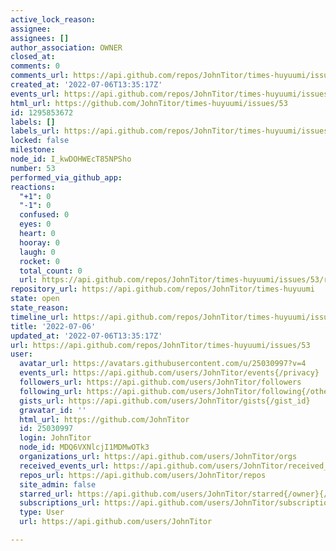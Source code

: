 ```yaml
---
active_lock_reason: 
assignee: 
assignees: []
author_association: OWNER
closed_at: 
comments: 0
comments_url: https://api.github.com/repos/JohnTitor/times-huyuumi/issues/53/comments
created_at: '2022-07-06T13:35:17Z'
events_url: https://api.github.com/repos/JohnTitor/times-huyuumi/issues/53/events
html_url: https://github.com/JohnTitor/times-huyuumi/issues/53
id: 1295853672
labels: []
labels_url: https://api.github.com/repos/JohnTitor/times-huyuumi/issues/53/labels{/name}
locked: false
milestone: 
node_id: I_kwDOHWEcT85NPSho
number: 53
performed_via_github_app: 
reactions:
  "+1": 0
  "-1": 0
  confused: 0
  eyes: 0
  heart: 0
  hooray: 0
  laugh: 0
  rocket: 0
  total_count: 0
  url: https://api.github.com/repos/JohnTitor/times-huyuumi/issues/53/reactions
repository_url: https://api.github.com/repos/JohnTitor/times-huyuumi
state: open
state_reason: 
timeline_url: https://api.github.com/repos/JohnTitor/times-huyuumi/issues/53/timeline
title: '2022-07-06'
updated_at: '2022-07-06T13:35:17Z'
url: https://api.github.com/repos/JohnTitor/times-huyuumi/issues/53
user:
  avatar_url: https://avatars.githubusercontent.com/u/25030997?v=4
  events_url: https://api.github.com/users/JohnTitor/events{/privacy}
  followers_url: https://api.github.com/users/JohnTitor/followers
  following_url: https://api.github.com/users/JohnTitor/following{/other_user}
  gists_url: https://api.github.com/users/JohnTitor/gists{/gist_id}
  gravatar_id: ''
  html_url: https://github.com/JohnTitor
  id: 25030997
  login: JohnTitor
  node_id: MDQ6VXNlcjI1MDMwOTk3
  organizations_url: https://api.github.com/users/JohnTitor/orgs
  received_events_url: https://api.github.com/users/JohnTitor/received_events
  repos_url: https://api.github.com/users/JohnTitor/repos
  site_admin: false
  starred_url: https://api.github.com/users/JohnTitor/starred{/owner}{/repo}
  subscriptions_url: https://api.github.com/users/JohnTitor/subscriptions
  type: User
  url: https://api.github.com/users/JohnTitor

---
```

